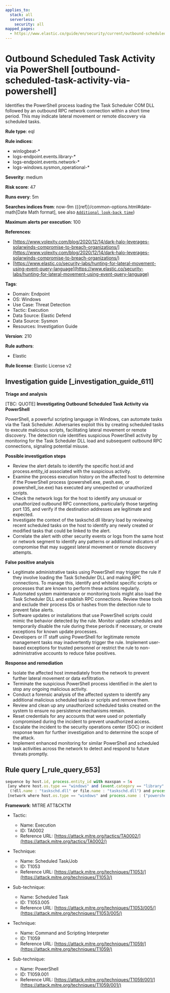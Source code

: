 ```yaml
---
applies_to:
  stack: all
  serverless:
    security: all
mapped_pages:
  - https://www.elastic.co/guide/en/security/current/outbound-scheduled-task-activity-via-powershell.html
---
```


# Outbound Scheduled Task Activity via PowerShell [outbound-scheduled-task-activity-via-powershell]

Identifies the PowerShell process loading the Task Scheduler COM DLL followed by an outbound RPC network connection within a short time period. This may indicate lateral movement or remote discovery via scheduled tasks.

**Rule type**: eql

**Rule indices**:

* winlogbeat-*
* logs-endpoint.events.library-*
* logs-endpoint.events.network-*
* logs-windows.sysmon_operational-*

**Severity**: medium

**Risk score**: 47

**Runs every**: 5m

**Searches indices from**: now-9m ({{ref}}/common-options.html#date-math[Date Math format], see also [`Additional look-back time`](docs-content://solutions/security/detect-and-alert/create-detection-rule.md#rule-schedule))

**Maximum alerts per execution**: 100

**References**:

* [https://www.volexity.com/blog/2020/12/14/dark-halo-leverages-solarwinds-compromise-to-breach-organizations/](https://www.volexity.com/blog/2020/12/14/dark-halo-leverages-solarwinds-compromise-to-breach-organizations/)
* [https://www.elastic.co/security-labs/hunting-for-lateral-movement-using-event-query-language](https://www.elastic.co/security-labs/hunting-for-lateral-movement-using-event-query-language)

**Tags**:

* Domain: Endpoint
* OS: Windows
* Use Case: Threat Detection
* Tactic: Execution
* Data Source: Elastic Defend
* Data Source: Sysmon
* Resources: Investigation Guide

**Version**: 210

**Rule authors**:

* Elastic

**Rule license**: Elastic License v2

## Investigation guide [_investigation_guide_611]

**Triage and analysis**

[TBC: QUOTE]
**Investigating Outbound Scheduled Task Activity via PowerShell**

PowerShell, a powerful scripting language in Windows, can automate tasks via the Task Scheduler. Adversaries exploit this by creating scheduled tasks to execute malicious scripts, facilitating lateral movement or remote discovery. The detection rule identifies suspicious PowerShell activity by monitoring for the Task Scheduler DLL load and subsequent outbound RPC connections, signaling potential misuse.

**Possible investigation steps**

* Review the alert details to identify the specific host.id and process.entity_id associated with the suspicious activity.
* Examine the process execution history on the affected host to determine if the PowerShell process (powershell.exe, pwsh.exe, or powershell_ise.exe) has executed any unexpected or unauthorized scripts.
* Check the network logs for the host to identify any unusual or unauthorized outbound RPC connections, particularly those targeting port 135, and verify if the destination addresses are legitimate and expected.
* Investigate the context of the taskschd.dll library load by reviewing recent scheduled tasks on the host to identify any newly created or modified tasks that could be linked to the alert.
* Correlate the alert with other security events or logs from the same host or network segment to identify any patterns or additional indicators of compromise that may suggest lateral movement or remote discovery attempts.

**False positive analysis**

* Legitimate administrative tasks using PowerShell may trigger the rule if they involve loading the Task Scheduler DLL and making RPC connections. To manage this, identify and whitelist specific scripts or processes that are known to perform these actions regularly.
* Automated system maintenance or monitoring tools might also load the Task Scheduler DLL and establish RPC connections. Review these tools and exclude their process IDs or hashes from the detection rule to prevent false alerts.
* Software updates or installations that use PowerShell scripts could mimic the behavior detected by the rule. Monitor update schedules and temporarily disable the rule during these periods if necessary, or create exceptions for known update processes.
* Developers or IT staff using PowerShell for legitimate remote management tasks may inadvertently trigger the rule. Implement user-based exceptions for trusted personnel or restrict the rule to non-administrative accounts to reduce false positives.

**Response and remediation**

* Isolate the affected host immediately from the network to prevent further lateral movement or data exfiltration.
* Terminate the suspicious PowerShell process identified in the alert to stop any ongoing malicious activity.
* Conduct a forensic analysis of the affected system to identify any additional malicious scheduled tasks or scripts and remove them.
* Review and clean up any unauthorized scheduled tasks created on the system to ensure no persistence mechanisms remain.
* Reset credentials for any accounts that were used or potentially compromised during the incident to prevent unauthorized access.
* Escalate the incident to the security operations center (SOC) or incident response team for further investigation and to determine the scope of the attack.
* Implement enhanced monitoring for similar PowerShell and scheduled task activities across the network to detect and respond to future threats promptly.


## Rule query [_rule_query_653]

```js
sequence by host.id, process.entity_id with maxspan = 5s
 [any where host.os.type == "windows" and (event.category == "library" or (event.category == "process" and event.action : "Image loaded*")) and
  (?dll.name : "taskschd.dll" or file.name : "taskschd.dll") and process.name : ("powershell.exe", "pwsh.exe", "powershell_ise.exe")]
 [network where host.os.type == "windows" and process.name : ("powershell.exe", "pwsh.exe", "powershell_ise.exe") and destination.port == 135 and not destination.address in ("127.0.0.1", "::1")]
```

**Framework**: MITRE ATT&CKTM

* Tactic:

    * Name: Execution
    * ID: TA0002
    * Reference URL: [https://attack.mitre.org/tactics/TA0002/](https://attack.mitre.org/tactics/TA0002/)

* Technique:

    * Name: Scheduled Task/Job
    * ID: T1053
    * Reference URL: [https://attack.mitre.org/techniques/T1053/](https://attack.mitre.org/techniques/T1053/)

* Sub-technique:

    * Name: Scheduled Task
    * ID: T1053.005
    * Reference URL: [https://attack.mitre.org/techniques/T1053/005/](https://attack.mitre.org/techniques/T1053/005/)

* Technique:

    * Name: Command and Scripting Interpreter
    * ID: T1059
    * Reference URL: [https://attack.mitre.org/techniques/T1059/](https://attack.mitre.org/techniques/T1059/)

* Sub-technique:

    * Name: PowerShell
    * ID: T1059.001
    * Reference URL: [https://attack.mitre.org/techniques/T1059/001/](https://attack.mitre.org/techniques/T1059/001/)



